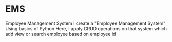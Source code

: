 # EMS
Employee Management System
I create a "Employee Management System" Using basics of Python
Here, I apply CRUD operations on that system which add view or search employee based on employee id
